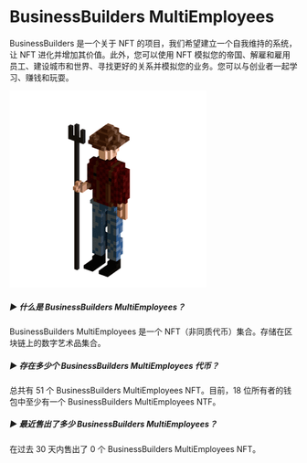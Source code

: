 # BusinessBuilders MultiEmployees

BusinessBuilders 是一个关于 NFT 的项目，我们希望建立一个自我维持的系统，让 NFT 进化并增加其价值。此外，您可以使用 NFT 模拟您的帝国、解雇和雇用员工、建设城市和世界、寻找更好的关系并模拟您的业务。您可以与创业者一起学习、赚钱和玩耍。

![unnamed](unnamed.png)

##### ▶ 什么是 BusinessBuilders MultiEmployees？

BusinessBuilders MultiEmployees 是一个 NFT（非同质代币）集合。存储在区块链上的数字艺术品集合。

##### ▶ 存在多少个 BusinessBuilders MultiEmployees 代币？

总共有 51 个 BusinessBuilders MultiEmployees NFT。目前，18 位所有者的钱包中至少有一个 BusinessBuilders MultiEmployees NTF。

##### ▶ 最近售出了多少 BusinessBuilders MultiEmployees？

在过去 30 天内售出了 0 个 BusinessBuilders MultiEmployees NFT。


